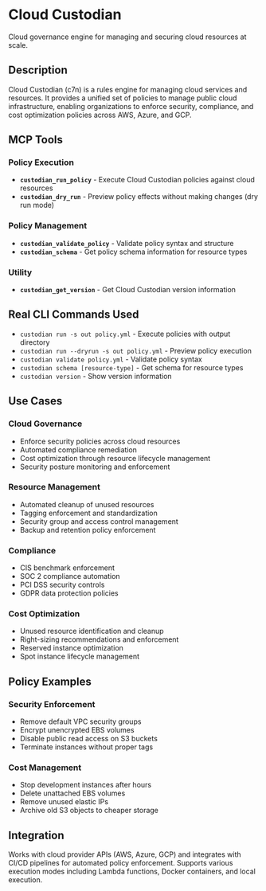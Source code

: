 # Cloud Custodian

Cloud governance engine for managing and securing cloud resources at scale.

## Description

Cloud Custodian (c7n) is a rules engine for managing cloud services and resources. It provides a unified set of policies to manage public cloud infrastructure, enabling organizations to enforce security, compliance, and cost optimization policies across AWS, Azure, and GCP.

## MCP Tools

### Policy Execution
- **`custodian_run_policy`** - Execute Cloud Custodian policies against cloud resources
- **`custodian_dry_run`** - Preview policy effects without making changes (dry run mode)

### Policy Management
- **`custodian_validate_policy`** - Validate policy syntax and structure
- **`custodian_schema`** - Get policy schema information for resource types

### Utility
- **`custodian_get_version`** - Get Cloud Custodian version information

## Real CLI Commands Used

- `custodian run -s out policy.yml` - Execute policies with output directory
- `custodian run --dryrun -s out policy.yml` - Preview policy execution
- `custodian validate policy.yml` - Validate policy syntax
- `custodian schema [resource-type]` - Get schema for resource types
- `custodian version` - Show version information

## Use Cases

### Cloud Governance
- Enforce security policies across cloud resources
- Automated compliance remediation
- Cost optimization through resource lifecycle management
- Security posture monitoring and enforcement

### Resource Management
- Automated cleanup of unused resources
- Tagging enforcement and standardization
- Security group and access control management
- Backup and retention policy enforcement

### Compliance
- CIS benchmark enforcement
- SOC 2 compliance automation
- PCI DSS security controls
- GDPR data protection policies

### Cost Optimization
- Unused resource identification and cleanup
- Right-sizing recommendations and enforcement
- Reserved instance optimization
- Spot instance lifecycle management

## Policy Examples

### Security Enforcement
- Remove default VPC security groups
- Encrypt unencrypted EBS volumes
- Disable public read access on S3 buckets
- Terminate instances without proper tags

### Cost Management
- Stop development instances after hours
- Delete unattached EBS volumes
- Remove unused elastic IPs
- Archive old S3 objects to cheaper storage

## Integration

Works with cloud provider APIs (AWS, Azure, GCP) and integrates with CI/CD pipelines for automated policy enforcement. Supports various execution modes including Lambda functions, Docker containers, and local execution.
